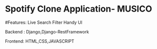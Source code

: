 # Spotify Clone Application- MUSICO

#Features: 
Live Search
Filter 
Handy UI

Backend :
Django,Django-RestFramework

Frontend:
HTML,CSS,JAVASCRIPT

